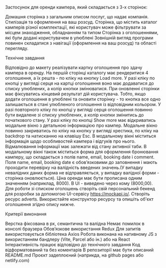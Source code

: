 Застосунок для оренди кампера, який складається з 3-х сторінок:

Домашня сторінка з загальним описом послуг, що надає компанія. Стилізація та оформлення на ваш розсуд. Сторінка, що містить каталог камперів різної комплектації, які користувач може фільтрувати за місцем знаходження, обладнанням та типом Сторінка з оголошеннями, які були додані користувачем в улюблені Зовнішній вигляд програми повинен складатися з навігації (оформлення на ваш розсуд) та області перегляду.

Технічне завдання

Відповідно до макету реалізувати картку оголошення про здачу кампера в оренду. На першій сторінці каталогу має рендеритися 4 оголошення, а їх решта - по кліку на кнопку Load more. У разі кліку по кнопці у вигляді серця на картці оголошення воно має додаватися до списку улюблених, а колір кнопки змінюватися. При оновленні сторінки має фіксуватись кінцевий результат дій користувача. Тобто, якщо додати оголошення в улюблені та оновити сторінку - то кнопка все одно залишається в стані улюбленого оголошення із відповідним кольором. У разі повторного кліку по кнопці у вигляді серця оголошення повинно бути видалене зі списку улюблених, а колір кнопки змінитись до початкового стану. У разі кліку по кнопці Show more має відкриватись модальне вікно з детальною інформацією про кампер. Модальне вікно повинно закриватись по кліку на кнопку у вигляді хрестика, по кліку на backdrop та натисканню на клавішу Esc. В модальному вікні міститься інформація щодо особливостей кампера і відгуків про нього. Відмалювання інформації має залежати від стану активної таби. В модальному вікні також міститься форма для оформлення бронювання камперу, що складається з полів name, email, booking date і comment. Поля name, email, booking date є обовʼязковими до заповнення і мають проходити перевірку на валідність введених значень.(У випадку невалідних даних форма не відправляється, у випадку валідної форми - сторінка оновлюється). Ціна оренди має бути прописана одним значенням (наприклад, 8000). В UI - виведено через кому (8000,00). Для роботи зі списком оголошень створiть свій персональний бекенд для розробки за допомогою UI-сервісу https://mockapi.io/. Створiть ресурс adverts. Використайте конструктор ресурсу та опишiть об'єкт оголошення згiдно опису нижче.

Критерії виконання

Верстка фіксована в рх, семантична та валідна Немає помилок в консолі браузера Обов’язкове використання Redux Для запитів використовується бібліотека Axios Робота виконана на нативному JS з використанням бандлеру (Vite, Parcel або ін.) або на React Інтерактивність працює відповідно до технічного завдання Код відформатований та без коментарів В репозиторії має бути описаний README.md Проєкт задеплоєний (наприкда, на github pages або netlify.com)
